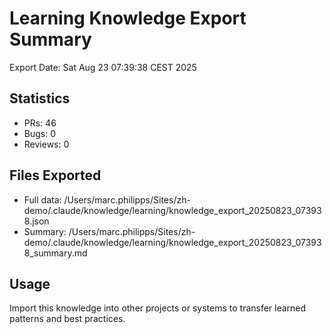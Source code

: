 # Learning Knowledge Export Summary

Export Date: Sat Aug 23 07:39:38 CEST 2025

## Statistics
- PRs:       46
- Bugs:        0  
- Reviews:        0

## Files Exported
- Full data: /Users/marc.philipps/Sites/zh-demo/.claude/knowledge/learning/knowledge_export_20250823_073938.json
- Summary: /Users/marc.philipps/Sites/zh-demo/.claude/knowledge/learning/knowledge_export_20250823_073938_summary.md

## Usage
Import this knowledge into other projects or systems to transfer learned patterns and best practices.
